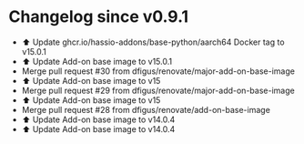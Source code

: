 # Changelog since v0.9.1
- ⬆️ Update ghcr.io/hassio-addons/base-python/aarch64 Docker tag to v15.0.1 
- ⬆️ Update Add-on base image to v15.0.1 
- Merge pull request #30 from dfigus/renovate/major-add-on-base-image 
- ⬆️ Update Add-on base image to v15 
- Merge pull request #29 from dfigus/renovate/major-add-on-base-image 
- ⬆️ Update Add-on base image to v15 
- Merge pull request #28 from dfigus/renovate/add-on-base-image 
- ⬆️ Update Add-on base image to v14.0.4 
- ⬆️ Update Add-on base image to v14.0.4 
